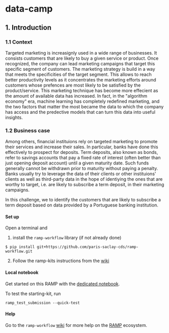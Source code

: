 # data-camp

<h2>1. Introduction</h2>

<h3>1.1 Context</h3>

Targeted marketing is increasignly used in a wide range of businesses. It consists customers that are likely to buy a given service or product. Once recognized, the company can lead marketing campaigns that target this specific segment of customers. The marketing strategy is build in a way that meets the specificities of the target segment. This allows to reach better productivity levels as it concentrates the marketing efforts around customers whose prefences are most 
likely to be satisfied by the product/service. This marketing technique has become more effecient as the amount of available data has increased. In fact, in the "algorithm economy" era, machine learning has completely redefined marketing, and the two factors that matter the most became the data to which the company has access and the predective models that can turn this data into useful insights.

<h3>1.2 Business case</h3>

Among others, financial instituions rely on targeted marketing to promote their services and increase their sales. In particular, banks have done this effectively to prospect for deposits. Term deposits, also known as bonds, refer to savings accounts that pay a fixed rate of interest (often better than just opening deposit account) until a given maturity date. Such funds generally cannot be withdrawn prior to maturity without paying a penalty. Banks usually try to leverage the data of their clients or other instituions' clients as well as third-party data in the hope of identiying the ones that are worthy to target, i.e. are likely to subscribe a term deposit, in their marketing campaigns. 

In this challenge, we to identify the customers that are likely to subscribe a term deposit based on data provided by a  Portuguese banking institution.

#### Set up

Open a terminal and

1. install the `ramp-workflow` library (if not already done)
  ```
  $ pip install git+https://github.com/paris-saclay-cds/ramp-workflow.git
  ```
  
2. Follow the ramp-kits instructions from the [wiki](https://github.com/paris-saclay-cds/ramp-workflow/wiki/Getting-started-with-a-ramp-kit)

#### Local notebook

Get started on this RAMP with the [dedicated notebook](solar_wind_starting_kit.ipynb).

To test the starting-kit, run


```
ramp_test_submission --quick-test
```


#### Help
Go to the `ramp-workflow` [wiki](https://github.com/paris-saclay-cds/ramp-workflow/wiki) for more help on the [RAMP](http:www.ramp.studio) ecosystem.


